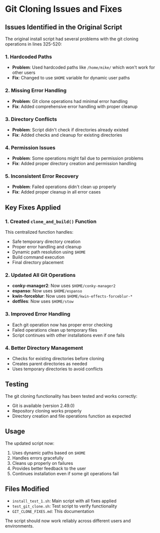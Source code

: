 # Git Cloning Issues and Fixes

## Issues Identified in the Original Script

The original install script had several problems with the git cloning operations in lines 325-520:

### 1. **Hardcoded Paths**
- **Problem**: Used hardcoded paths like `/home/mike/` which won't work for other users
- **Fix**: Changed to use `$HOME` variable for dynamic user paths

### 2. **Missing Error Handling**
- **Problem**: Git clone operations had minimal error handling
- **Fix**: Added comprehensive error handling with proper cleanup

### 3. **Directory Conflicts**
- **Problem**: Script didn't check if directories already existed
- **Fix**: Added checks and cleanup for existing directories

### 4. **Permission Issues**
- **Problem**: Some operations might fail due to permission problems
- **Fix**: Added proper directory creation and permission handling

### 5. **Inconsistent Error Recovery**
- **Problem**: Failed operations didn't clean up properly
- **Fix**: Added proper cleanup in all error cases

## Key Fixes Applied

### 1. **Created `clone_and_build()` Function**
This centralized function handles:
- Safe temporary directory creation
- Proper error handling and cleanup
- Dynamic path resolution using `$HOME`
- Build command execution
- Final directory placement

### 2. **Updated All Git Operations**
- **conky-manager2**: Now uses `$HOME/conky-manager2`
- **espanso**: Now uses `$HOME/espanso`
- **kwin-forceblur**: Now uses `$HOME/kwin-effects-forceblur-*`
- **dotfiles**: Now uses `$HOME/stow`

### 3. **Improved Error Handling**
- Each git operation now has proper error checking
- Failed operations clean up temporary files
- Script continues with other installations even if one fails

### 4. **Better Directory Management**
- Checks for existing directories before cloning
- Creates parent directories as needed
- Uses temporary directories to avoid conflicts

## Testing

The git cloning functionality has been tested and works correctly:
- Git is available (version 2.49.0)
- Repository cloning works properly
- Directory creation and file operations function as expected

## Usage

The updated script now:
1. Uses dynamic paths based on `$HOME`
2. Handles errors gracefully
3. Cleans up properly on failures
4. Provides better feedback to the user
5. Continues installation even if some git operations fail

## Files Modified

- `install_test_1.sh`: Main script with all fixes applied
- `test_git_clone.sh`: Test script to verify functionality
- `GIT_CLONE_FIXES.md`: This documentation

The script should now work reliably across different users and environments. 